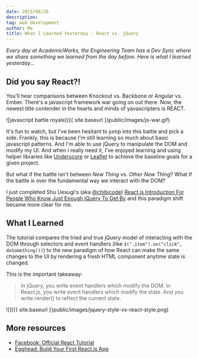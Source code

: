 ```yaml
---
date: 2015/08/26
description:
tag: web development
author: Me
title: What I Learned Yesterday - React vs. jQuery
---
```


_Every day at AcademicWorks, the Engineering Team has a Dev Sync where we share something we learned from the day before. Here is what I learned yesterday..._

## Did you say React?!

You'll hear comparisons between Knockout vs. Backbone or Angular vs. Ember. There's a javascript framework war going on out there. Now, the newest title contender in the hearts and minds of yavascripters is REACT.

![javascript battle royale]({{ site.baseurl }}public/images/js-war.gif)

It's fun to watch, but I've been hesitant to jump into this battle and pick a side. Frankly, this is because I'm still learning so much about basic javascript patterns. And I'm able to use jQuery to manipulate the DOM and modify my UI. And when I really need it, I've enjoyed learning and using helper libraries like [Underscore](http://underscorejs.org/) or [Leaflet](http://leafletjs.com/) to achieve the baseline goals for a given project.

But what if the battle isn't between _New Thing_ vs. _Other New Thing_? What if the battle is over the fundamental way we interact with the DOM?

I just completed Shu Uesugi's (aka [@chibicode](https://twitter.com/chibicode)) [React.js Introduction For People Who Know Just Enough jQuery To Get By](http://reactfordesigners.com/labs/reactjs-introduction-for-people-who-know-just-enough-jquery-to-get-by/) and this paradigm shift became more clear for me.

## What I Learned

The tutorial compares the tried and true jQuery model of interacting with the DOM through selectors and event handlers (like `$(".item").on("click", doSomething())`) to the new paradigm of how React can make the same changes to the UI by rendering a fresh HTML component anytime state is changed.

This is the important takeaway:

> In jQuery, you write event handlers which modify the DOM.
> In React.js, you write event handlers which modify the state. And you write render() to reflect the current state.

![]({{ site.baseurl }}public/images/jquery-style-vs-react-style.png)

## More resources

- [Facebook: Official React Tutorial](https://facebook.github.io/react/docs/tutorial.html)
- [Egghead: Build Your First React.js App](https://egghead.io/series/build-your-first-react-js-application)
